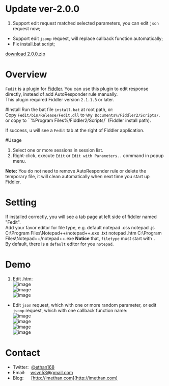 # Update ver-2.0.0 
1. Support edit request matched selected parameters, you can edit `json` request now;
* Support edit `jsonp` request, will replace callback function automatically;
* Fix install.bat script;

[download 2.0.0.zip](https://github.com/wsvn53/fedit/archive/2.0.0.zip)

# Overview
`Fedit` is a plugin for [Fiddler](http://www.fiddler2.com/). You can use this plugin to edit response directly, instead of add AutoResponder rule manually.  
This plugin required Fiddler version `2.1.1.3` or later.  

#Install
Run the bat file `install.bat` at root path, or:  
Copy `Fedit/bin/Release/Fedit.dll` to `%My Documents%/Fiddler2/Scripts/`.  
or copy to ``%Program Files%/Fiddler2/Scripts/` (Fiddler install path).

If success, u will see a `Fedit` tab at the right of Fiddler application.

#Usage
1. Select one or more sessions in session list.
2. Right-click, execute `Edit` or `Edit with Parameters..` command in popup menu.  

**Note:** You do not need to remove AutoResponder rule or delete the temporary file, it will clean automatically when next time you start up Fiddler.

# Setting
If installed correctly, you will see a tab page at left side of fiddler named "Fedit".  
Add your favor editor for file type, e.g. 
    default notepad
    .css    notepad
    .js     C:\\Program Files\Notepad++/notepad++.exe
    .txt    notepad
    .htm    C:\\Program Files\Notepad++/notepad++.exe
**Notice** that, `filetype` must start with `.`  
By default, there is a `default` editor for you `notepad`.

# Demo
1. Edit .htm:    
  ![image](https://raw.github.com/wsvn53/fedit/master/images/demo.1.1.png)   
  ![image](https://raw.github.com/wsvn53/fedit/master/images/demo.1.2.png)    
  ![image](https://raw.github.com/wsvn53/fedit/master/images/demo.1.3.png)    

* Edit `json` request, which with one or more random parameter,  or edit `jsonp` request, which with one callback function name:    
  ![image](https://raw.github.com/wsvn53/fedit/master/images/demo.2.1.png)    
  ![image](https://raw.github.com/wsvn53/fedit/master/images/demo.2.2.png)    
  ![image](https://raw.github.com/wsvn53/fedit/master/images/demo.2.3.png)    
  ![image](https://raw.github.com/wsvn53/fedit/master/images/demo.2.4.png)

# Contact
* Twitter:&nbsp; [@ethan168](https://twitter.com/ethan168)
* Email: &nbsp;&nbsp; [wsvn53@gmail.com](mailto:wsvn53@gmail.com)
* Blog: &nbsp;&nbsp;&nbsp;&nbsp; [http://imethan.com](http://imethan.com)
